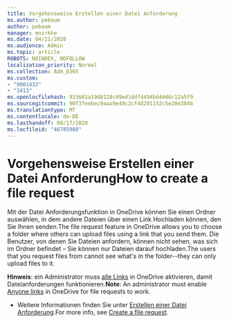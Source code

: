 ```yaml
---
title: Vorgehensweise Erstellen einer Datei Anforderung
ms.author: pebaum
author: pebaum
manager: mnirkhe
ms.date: 04/21/2020
ms.audience: Admin
ms.topic: article
ROBOTS: NOINDEX, NOFOLLOW
localization_priority: Normal
ms.collection: Adm_O365
ms.custom:
- "9001432"
- "3413"
ms.openlocfilehash: 933681a19d8128c49ed1ddf4494b64d46c12a5f9
ms.sourcegitcommit: 90f37eebec9aaa9e49c2cf4d201152c5e20e384b
ms.translationtype: MT
ms.contentlocale: de-DE
ms.lasthandoff: 08/17/2020
ms.locfileid: "46785988"
---
```

# <a name="how-to-create-a-file-request"></a><span data-ttu-id="617c6-102">Vorgehensweise Erstellen einer Datei Anforderung</span><span class="sxs-lookup"><span data-stu-id="617c6-102">How to create a file request</span></span>

<span data-ttu-id="617c6-103">Mit der Datei Anforderungsfunktion in OneDrive können Sie einen Ordner auswählen, in dem andere Dateien über einen Link Hochladen können, den Sie Ihnen senden.</span><span class="sxs-lookup"><span data-stu-id="617c6-103">The file request feature in OneDrive allows you to choose a folder where others can upload files using a link that you send them.</span></span> <span data-ttu-id="617c6-104">Die Benutzer, von denen Sie Dateien anfordern, können nicht sehen, was sich im Ordner befindet – Sie können nur Dateien darauf hochladen.</span><span class="sxs-lookup"><span data-stu-id="617c6-104">The users that you request files from cannot see what's in the folder--they can only upload files to it.</span></span>

<span data-ttu-id="617c6-105">**Hinweis**: ein Administrator muss [alle Links](https://docs.microsoft.com/sharepoint/turn-external-sharing-on-or-off) in OneDrive aktivieren, damit Dateianforderungen funktionieren.</span><span class="sxs-lookup"><span data-stu-id="617c6-105">**Note**: An administrator must enable [Anyone links](https://docs.microsoft.com/sharepoint/turn-external-sharing-on-or-off) in OneDrive for file requests to work.</span></span>

- <span data-ttu-id="617c6-106">Weitere Informationen finden Sie unter [Erstellen einer Datei Anforderung](https://support.office.com/article/create-a-file-request-f54aa7f8-2589-4421-b351-d415fc3b83af).</span><span class="sxs-lookup"><span data-stu-id="617c6-106">For more info, see [Create a file request](https://support.office.com/article/create-a-file-request-f54aa7f8-2589-4421-b351-d415fc3b83af).</span></span>
